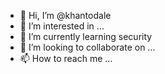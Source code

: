 - 👋 Hi, I’m @khantodale
- 👀 I’m interested in ...
- 🌱 I’m currently learning security
- 💞️ I’m looking to collaborate on ...
- 📫 How to reach me ...

<!---
khantodale/khantodale is a ✨ special ✨ repository because its `README.md` (this file) appears on your GitHub profile.
You can click the Preview link to take a look at your changes.
--->
